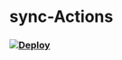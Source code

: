 # sync-Actions
 ### [![Deploy](https://www.herokucdn.com/deploy/button.png)](https://dashboard.heroku.com/new?template=https://github.com/winkxx/new_bot)
